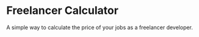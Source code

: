 # Freelancer Calculator

A simple way to calculate the price of your jobs as a freelancer developer.
